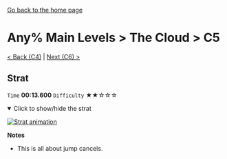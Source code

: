 [Go back to the home page](https://github.com/Doublevil/scbspeedrun)

# Any% Main Levels > The Cloud > C5

[< Back (C4)](https://github.com/Doublevil/scbspeedrun/blob/main/levels/any_ml/C/C4.md) | [Next (C6) >](https://github.com/Doublevil/scbspeedrun/blob/main/levels/any_ml/C/C6.md)

## Strat

`Time` **00:13.600** `Difficulty` ★★☆☆☆
<details open>
  <summary>Click to show/hide the strat</summary>

  [![Strat animation](https://github.com/Doublevil/scbspeedrun/blob/main/media/levels/C/C5_Strat.webp)](https://github.com/Doublevil/scbspeedrun/blob/main/media/levels/C/C5_Strat.mp4?raw=true)

  **Notes**
  - This is all about jump cancels.
</details>
